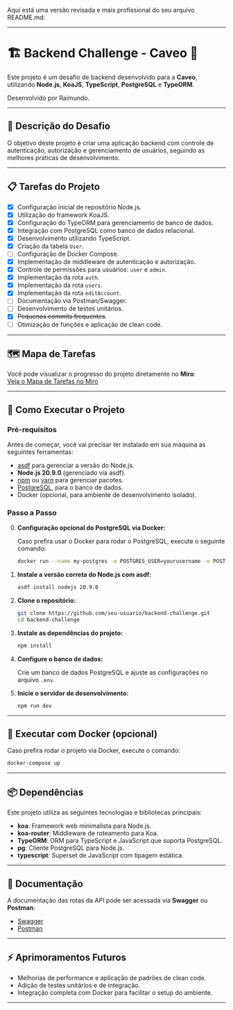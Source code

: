 Aqui está uma versão revisada e mais profissional do seu arquivo README.md:

---

# 🏗️ **Backend Challenge - Caveo** 🚀

Este projeto é um desafio de backend desenvolvido para a **Caveo**, utilizando **Node.js**, **KoaJS**, **TypeScript**, **PostgreSQL** e **TypeORM**.

Desenvolvido por Raimundo.

---

## 📝 **Descrição do Desafio**

O objetivo deste projeto é criar uma aplicação backend com controle de autenticação, autorização e gerenciamento de usuários, seguindo as melhores práticas de desenvolvimento.

---

## 📋 **Tarefas do Projeto**

- [x] Configuração inicial de repositório Node.js.
- [x] Utilização do framework KoaJS.
- [x] Configuração do TypeORM para gerenciamento de banco de dados.
- [x] Integração com PostgreSQL como banco de dados relacional.
- [x] Desenvolvimento utilizando TypeScript.
- [x] Criação da tabela `User`.
- [ ] Configuração de Docker Compose.
- [x] Implementação de middleware de autenticação e autorização.
- [x] Controle de permissões para usuários: `user` e `admin`.
- [x] Implementação da rota `auth`.
- [x] Implementação da rota `users`.
- [x] Implementação da rota `editAccount`.
- [ ] Documentação via Postman/Swagger.
- [ ] Desenvolvimento de testes unitários.
- [x] ~~Pequenos commits frequentes~~.
- [ ] Otimização de funções e aplicação de clean code.

---

## 🗺️ **Mapa de Tarefas**

Você pode visualizar o progresso do projeto diretamente no **Miro**:  
[Veja o Mapa de Tarefas no Miro](https://miro.com/app/embed/uXjVLcROrxE=/?pres=1&frameId=3458764600737919968&embedId=81780933623)

---

## 🚀 **Como Executar o Projeto**

### **Pré-requisitos**

Antes de começar, você vai precisar ter instalado em sua máquina as seguintes ferramentas:

- [asdf](https://asdf-vm.com/guide/getting-started.html) para gerenciar a versão do Node.js.
- **Node.js 20.9.0** (gerenciado via asdf).
- [npm](https://www.npmjs.com/get-npm) ou [yarn](https://yarnpkg.com/getting-started) para gerenciar pacotes.
- [PostgreSQL](https://www.postgresql.org/), para o banco de dados.
- Docker (opcional, para ambiente de desenvolvimento isolado).

### **Passo a Passo**

0. **Configuração opcional do PostgreSQL via Docker:**

   Caso prefira usar o Docker para rodar o PostgreSQL, execute o seguinte comando:

   ```bash
   docker run --name my-postgres -e POSTGRES_USER=yourusername -e POSTGRES_PASSWORD=yourpassword -e POSTGRES_DB=yourdbname -p 5432:5432 -d postgres
   ```

1. **Instale a versão correta do Node.js com asdf:**

   ```bash
   asdf install nodejs 20.9.0
   ```

2. **Clone o repositório:**

   ```bash
   git clone https://github.com/seu-usuario/backend-challenge.git
   cd backend-challenge
   ```

3. **Instale as dependências do projeto:**

   ```bash
   npm install
   ```

4. **Configure o banco de dados:**

   Crie um banco de dados PostgreSQL e ajuste as configurações no arquivo `.env`.

5. **Inicie o servidor de desenvolvimento:**

   ```bash
   npm run dev
   ```

---

## 🐳 **Executar com Docker (opcional)**

Caso prefira rodar o projeto via Docker, execute o comando:

```bash
docker-compose up
```

---

## 📦 **Dependências**

Este projeto utiliza as seguintes tecnologias e bibliotecas principais:

- **koa**: Framework web minimalista para Node.js.
- **koa-router**: Middleware de roteamento para Koa.
- **TypeORM**: ORM para TypeScript e JavaScript que suporta PostgreSQL.
- **pg**: Cliente PostgreSQL para Node.js.
- **typescript**: Superset de JavaScript com tipagem estática.

---

## 📄 **Documentação**

A documentação das rotas da API pode ser acessada via **Swagger** ou **Postman**:

- [Swagger](https://swagger.io/tools/swagger-ui/)
- [Postman](https://www.postman.com/)

---

## ⚡ **Aprimoramentos Futuros**

- Melhorias de performance e aplicação de padrões de clean code.
- Adição de testes unitários e de integração.
- Integração completa com Docker para facilitar o setup do ambiente.

---
